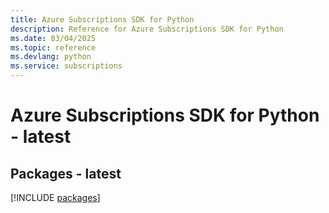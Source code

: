 ```yaml
---
title: Azure Subscriptions SDK for Python
description: Reference for Azure Subscriptions SDK for Python
ms.date: 03/04/2025
ms.topic: reference
ms.devlang: python
ms.service: subscriptions
---
```

# Azure Subscriptions SDK for Python - latest
## Packages - latest
[!INCLUDE [packages](subscriptions-index.md)]